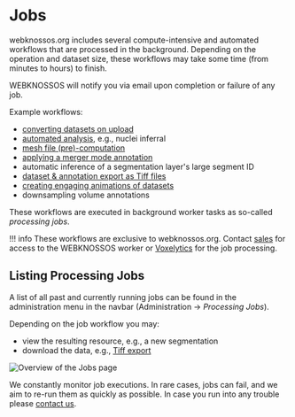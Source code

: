 # Jobs

webknossos.org includes several compute-intensive and automated workflows that are processed in the background. Depending on the operation and dataset size, these workflows may take some time (from minutes to hours) to finish. 

WEBKNOSSOS will notify you via email upon completion or failure of any job.

Example workflows:

- [converting datasets on upload](./datasets.md#uploading-through-the-web-browser)
- [automated analysis](./automated_analysis.md), e.g., nuclei inferral 
- [mesh file (pre)-computation](./mesh_visualization.md)
- [applying a merger mode annotation](./volume_annotation.md#proof_reading_and_merging_segments)
- automatic inference of a segmentation layer's large segment ID
- [dataset & annotation export as Tiff files](./export.md#data-export-through-the-ui)
- [creating engaging animations of datasets](./animations.md)
- downsampling volume annotations

These workflows are executed in background worker tasks as so-called *processing jobs*. 

!!! info
    These workflows are exclusive to webknossos.org. Contact [sales](mailto:sales@webknossos.org) for access to the WEBKNOSSOS worker or [Voxelytics](https://voxelytics.com) for the job processing.

## Listing Processing Jobs
A list of all past and currently running jobs can be found in the administration menu in the navbar (Administration -> *Processing Jobs*).

Depending on the job workflow you may:

- view the resulting resource, e.g., a new segmentation 
- download the data, e.g., [Tiff export](./export.md#data-export-through-the-ui)

![Overview of the Jobs page](./images/jobs.jpeg)

We constantly monitor job executions. In rare cases, jobs can fail, and we aim to re-run them as quickly as possible. In case you run into any trouble please [contact us](mailto:hello@webknossos.org).
